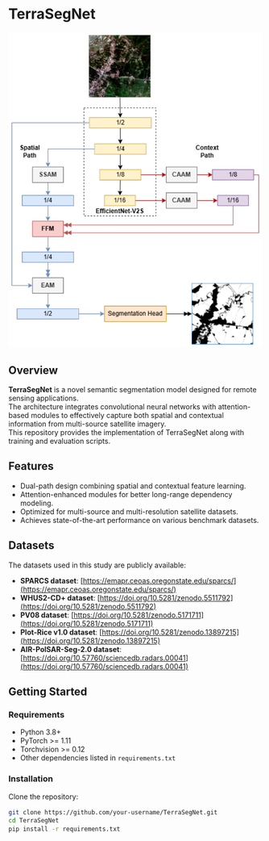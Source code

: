 # TerraSegNet

![TerraSegNet Architecture](./doc/TerraSegNet.png)

## Overview
**TerraSegNet** is a novel semantic segmentation model designed for remote sensing applications.  
The architecture integrates convolutional neural networks with attention-based modules to effectively capture both spatial and contextual information from multi-source satellite imagery.  
This repository provides the implementation of TerraSegNet along with training and evaluation scripts.

## Features
- Dual-path design combining spatial and contextual feature learning.
- Attention-enhanced modules for better long-range dependency modeling.
- Optimized for multi-source and multi-resolution satellite datasets.
- Achieves state-of-the-art performance on various benchmark datasets.

## Datasets
The datasets used in this study are publicly available:

- **SPARCS dataset**: [https://emapr.ceoas.oregonstate.edu/sparcs/](https://emapr.ceoas.oregonstate.edu/sparcs/)  
- **WHUS2-CD+ dataset**: [https://doi.org/10.5281/zenodo.5511792](https://doi.org/10.5281/zenodo.5511792)  
- **PV08 dataset**: [https://doi.org/10.5281/zenodo.5171711](https://doi.org/10.5281/zenodo.5171711)  
- **Plot-Rice v1.0 dataset**: [https://doi.org/10.5281/zenodo.13897215](https://doi.org/10.5281/zenodo.13897215)  
- **AIR-PolSAR-Seg-2.0 dataset**: [https://doi.org/10.57760/sciencedb.radars.00041](https://doi.org/10.57760/sciencedb.radars.00041)  

## Getting Started
### Requirements
- Python 3.8+
- PyTorch >= 1.11
- Torchvision >= 0.12
- Other dependencies listed in `requirements.txt`

### Installation
Clone the repository:
```bash
git clone https://github.com/your-username/TerraSegNet.git
cd TerraSegNet
pip install -r requirements.txt
